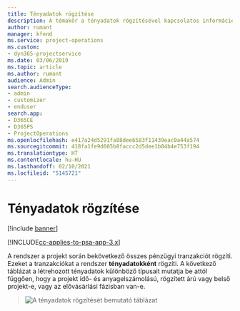 ```yaml
---
title: Tényadatok rögzítése
description: A témakör a tényadatok rögzítésével kapcsolatos információkat nyújt.
author: rumant
manager: kfend
ms.service: project-operations
ms.custom:
- dyn365-projectservice
ms.date: 03/06/2019
ms.topic: article
ms.author: rumant
audience: Admin
search.audienceType:
- admin
- customizer
- enduser
search.app:
- D365CE
- D365PS
- ProjectOperations
ms.openlocfilehash: e417a24d5291fa88dee6583f11439eac0a44a574
ms.sourcegitcommit: 418fa1fe9d605b8faccc2d5dee1b04b4e753f194
ms.translationtype: HT
ms.contentlocale: hu-HU
ms.lasthandoff: 02/10/2021
ms.locfileid: "5145721"
---
```

# <a name="recording-actuals"></a>Tényadatok rögzítése 

[!include [banner](../includes/psa-now-project-operations.md)]

[!INCLUDE[cc-applies-to-psa-app-3.x](../includes/cc-applies-to-psa-app-3x.md)]

A rendszer a projekt során bekövetkező összes pénzügyi tranzakciót rögzíti. Ezeket a tranzakciókat a rendszer **tényadatokként** rögzíti. A következő táblázat a létrehozott tényadatok különböző típusait mutatja be attól függően, hogy a projekt idő- és anyagelszámolású, rögzített árú vagy belső projekt-e, vagy az elővásárlási fázisban van-e.

> ![A tényadatok rögzítését bemutató táblázat](media/advanced-table2.png)
